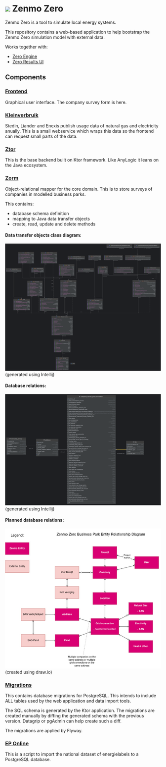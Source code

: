 <img src="https://zenmo.com/wp-content/uploads/elementor/thumbs/zenmo-logo-website-light-grey-square-o1piz2j6llwl7n0xd84ywkivuyf22xei68ewzwrvmc.png" height="30px"/> Zenmo Zero
==========

Zenmo Zero is a tool to simulate local energy systems.

This repository contains a web-based application to help bootstrap the Zenmo Zero simulation model with external data.

Works together with:

* [Zero Engine](https://github.com/Zenmo/zero_engine)
* [Zero Results UI](https://github.com/Zenmo/zero_results_UI)

Components
----------

### [Frontend](frontend)

Graphical user interface. The company survey form is here.

### [Kleinverbruik](kleinverbruik)

Stedin, Liander and Enexis publish usage data of natural gas and electricity anually.
This is a small webservice which wraps this data so the frontend can request small parts of the data.

### [Ztor](ztor)

This is the base backend built on Ktor framework. Like AnyLogic it leans on the Java ecosystem.

### [Zorm](zorm)

Object-relational mapper for the core domain. This is to store surveys of companies in 
modelled business parks.

This contains:

* database schema definition
* mapping to Java data transfer objects
* create, read, update and delete methods

#### Data transfer objects class diagram:

![](docs/dto-class-diagram.png)
(generated using Intellij)

#### Database relations:

![](docs/erd.png)
(generated using Intellij)

#### Planned database relations:
![](docs/erd-future.jpg)
(created using draw.io)


### [Migrations](migrations)

This contains database migrations for PostgreSQL.
This intends to include ALL tables used by the web application and data import tools.

The SQL schema is generated by the Ktor application.
The migrations are created manually by diffing the generated schema with the previous version. Datagrip or pgAdmin can help create such a diff.

The migrations are applied by Flyway.

### [EP Online](ep-online)

This is a script to import the national dataset of energielabels to a PostgreSQL database.
